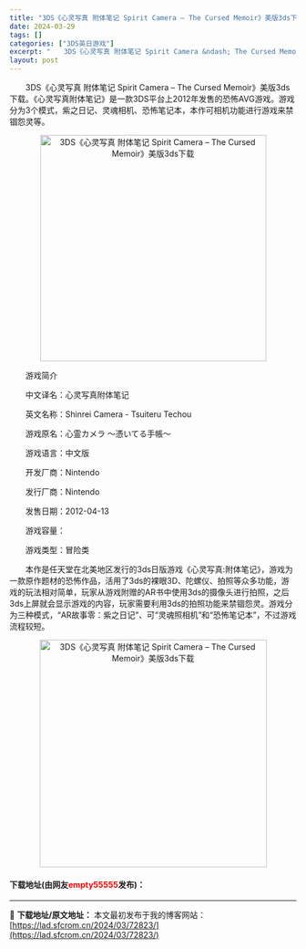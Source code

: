 ```yaml
---
title: "3DS《心灵写真 附体笔记 Spirit Camera – The Cursed Memoir》美版3ds下载"
date: 2024-03-29
tags: []
categories: ["3DS英日游戏"]
excerpt: "　　3DS《心灵写真 附体笔记 Spirit Camera &ndash; The Cursed Memoir》美版3ds下载。《心灵写真附体笔记》是一款3DS平台上2012年发售的恐怖AVG游戏。游戏分为3个模式，紫之日记、灵魂相机、恐怖笔记本，本作可相机功能进行游戏来禁锢怨灵等。 　　游戏简介 &hellip;"
layout: post
---
```


 <p>　　3DS《心灵写真 附体笔记 Spirit Camera &ndash; The Cursed Memoir》美版3ds下载。《心灵写真附体笔记》是一款3DS平台上2012年发售的恐怖AVG游戏。游戏分为3个模式，紫之日记、灵魂相机、恐怖笔记本，本作可相机功能进行游戏来禁锢怨灵等。</p> <p align="center"><img align="" border="0" src="https://lad.sfcrom.cn/wp-content/uploads/2024/03/20240329_6606263a8c845.png" width="397" alt="3DS《心灵写真 附体笔记 Spirit Camera – The Cursed Memoir》美版3ds下载" /></p> <p>　　游戏简介</p> <p>　　中文译名：心灵写真附体笔记</p> <p>　　英文名称：Shinrei Camera - Tsuiteru Techou</p> <p>　　游戏原名：心霊カメラ ～憑いてる手帳～</p> <p>　　游戏语言：中文版</p> <p>　　开发厂商：Nintendo</p> <p>　　发行厂商：Nintendo</p> <p>　　发售日期：2012-04-13</p> <p>　　游戏容量：</p> <p>　　游戏类型：冒险类</p> <p>　　本作是任天堂在北美地区发行的3ds日版游戏《心灵写真:附体笔记》，游戏为一款原作题材的恐怖作品，活用了3ds的裸眼3D、陀螺仪、拍照等众多功能，游戏的玩法相对简单，玩家从游戏附赠的AR书中使用3ds的摄像头进行拍照，之后3ds上屏就会显示游戏的内容，玩家需要利用3ds的拍照功能来禁锢怨灵。游戏分为三种模式，&ldquo;AR故事零：紫之日记&rdquo;、可&ldquo;灵魂照相机&rdquo;和&ldquo;恐怖笔记本&rdquo;，不过游戏流程较短。</p> <p align="center"><img align="" border="0" src="https://lad.sfcrom.cn/wp-content/uploads/2024/03/20240329_6606263bc6376.png" width="399" alt="3DS《心灵写真 附体笔记 Spirit Camera – The Cursed Memoir》美版3ds下载" /></p> <p><h4>下载地址(由网友<font color="red">empty55555</font>发布)：</h4></p> 

---
📖 **下载地址/原文地址：** 本文最初发布于我的博客网站：[https://lad.sfcrom.cn/2024/03/72823/](https://lad.sfcrom.cn/2024/03/72823/)
